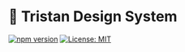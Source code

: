 # 🎨 Tristan Design System

[![npm version](https://badge.fury.io/js/tristan-ui.svg)](https://badge.fury.io/js/tristan-ui)
[![License: MIT](https://img.shields.io/badge/License-MIT-yellow.svg)](https://opensource.org/licenses/MIT)

